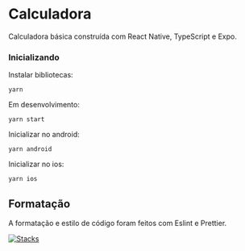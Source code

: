 # Calculadora
Calculadora básica construída com React Native, TypeScript e Expo.

### Inicializando

Instalar bibliotecas:
```
yarn
```

Em desenvolvimento:
```
yarn start
```

Inicializar no android:
```
yarn android
```

Inicializar no ios:
```
yarn ios
```

## Formatação
A formatação e estilo de código foram feitos com Eslint e Prettier.

[![Stacks](https://skillicons.dev/icons?i=react,ts,git,github&perline=3)](https://skillicons.dev)
